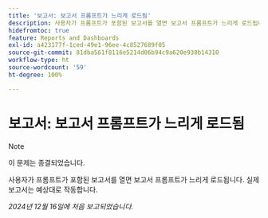 ```yaml
---
title: '보고서: 보고서 프롬프트가 느리게 로드됨'
description: 사용자가 프롬프트가 포함된 보고서를 열면 보고서 프롬프트가 느리게 로드됩니다. 실제 보고서는 예상대로 작동합니다.
hidefromtoc: true
feature: Reports and Dashboards
exl-id: a423177f-1ced-49e1-96ee-4c8527689f05
source-git-commit: 81dba561f8116e5214d06b94c9a620e938b14310
workflow-type: ht
source-wordcount: '59'
ht-degree: 100%

---
```


# 보고서: 보고서 프롬프트가 느리게 로드됨

>[!NOTE]
>
>이 문제는 종결되었습니다.

사용자가 프롬프트가 포함된 보고서를 열면 보고서 프롬프트가 느리게 로드됩니다. 실제 보고서는 예상대로 작동합니다.

_2024년 12월 16일에 처음 보고되었습니다._
